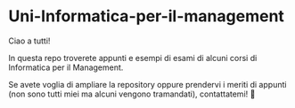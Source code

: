 # Uni-Informatica-per-il-management
Ciao a tutti!

In questa repo troverete appunti e esempi di esami di alcuni corsi di Informatica per il Management.

Se avete voglia di ampliare la repository oppure prendervi i meriti di appunti (non sono tutti miei ma alcuni vengono tramandati), contattatemi! 🤙
